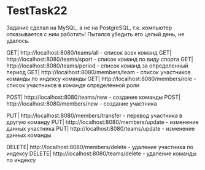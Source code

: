 # TestTask22

Задание сделал на MySQL, а не на PostgreSQL, т.к. компьютер отказывается с ним работать! Пытался убедить его целый день, не удалось.

GET| http://localhost:8080/teams/all - список всех команд 
GET| http://localhost:8080/teams/sport - список команд по виду спорта 
GET| http://localhost:8080/teams/period - список команд за определенный период 
GET| http://localhost:8080/members/team - список участников команды по индексу команды 
GET| http://localhost:8080/members/role - список участников в команде определенной роли 

POST| http://localhost:8080/teams/new - создание команды 
POST| http://localhost:8080/members/new - создание участника 

PUT| http://localhost:8080/members/transfer - перевод участника в другую команду 
PUT| http://localhost:8080/members/update - изменение данных участника 
PUT| http://localhost:8080/teams/update - изменение данных команды

DELETE| http://localhost:8080/members/delete - удаление участника по индексу 
DELETE| http://localhost:8080/teams/delete - удаление команды по индексу
